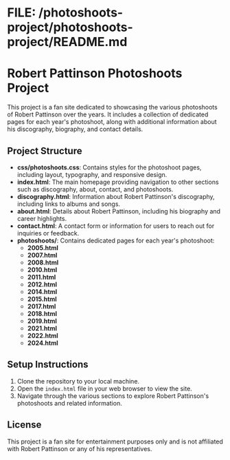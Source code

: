 # FILE: /photoshoots-project/photoshoots-project/README.md

# Robert Pattinson Photoshoots Project

This project is a fan site dedicated to showcasing the various photoshoots of Robert Pattinson over the years. It includes a collection of dedicated pages for each year's photoshoot, along with additional information about his discography, biography, and contact details.

## Project Structure

- **css/photoshoots.css**: Contains styles for the photoshoot pages, including layout, typography, and responsive design.
- **index.html**: The main homepage providing navigation to other sections such as discography, about, contact, and photoshoots.
- **discography.html**: Information about Robert Pattinson's discography, including links to albums and songs.
- **about.html**: Details about Robert Pattinson, including his biography and career highlights.
- **contact.html**: A contact form or information for users to reach out for inquiries or feedback.
- **photoshoots/**: Contains dedicated pages for each year's photoshoot:
  - **2005.html**
  - **2007.html**
  - **2008.html**
  - **2010.html**
  - **2011.html**
  - **2012.html**
  - **2014.html**
  - **2015.html**
  - **2017.html**
  - **2018.html**
  - **2019.html**
  - **2021.html**
  - **2022.html**
  - **2024.html**

## Setup Instructions

1. Clone the repository to your local machine.
2. Open the `index.html` file in your web browser to view the site.
3. Navigate through the various sections to explore Robert Pattinson's photoshoots and related information.

## License

This project is a fan site for entertainment purposes only and is not affiliated with Robert Pattinson or any of his representatives.
